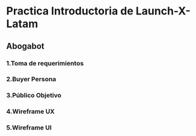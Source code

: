 # Practica Introductoria de Launch-X-Latam

## Abogabot

### 1.Toma de requerimientos

### 2.Buyer Persona

### 3.Público Objetivo

### 4.Wireframe UX

### 5.Wireframe UI

